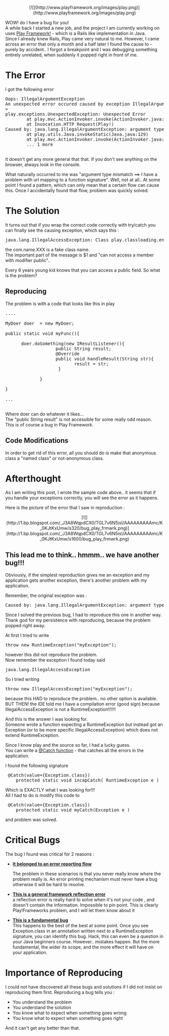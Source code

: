 <div class="separator" style="clear: both; text-align: center;">[![](http://www.playframework.org/images/play.png)](http://www.playframework.org/images/play.png)</div>

WOW! do I have a bug for you!  
A while back I started a new job, and the project I am currently working on uses [Play Framework!](http://www.playframework.org/) - which is a Rails like implementation in Java.  
Since I already knew Rails, Play came very natural to me. However, I came across an error that only a month and a half later I found the cause to - purely by accident.. I forgot a breakpoint and I was debugging something entirely unrelated, when suddenly it popped right in front of me.  

# The Error

I got the following error  

<pre name="code" class="java">Oops: IllegalArgumentException  
An unexpected error occured caused by exception IllegalArgumentException: argument type mismatch  
>  
play.exceptions.UnexpectedException: Unexpected Error  
        at play.mvc.ActionInvoker.invoke(ActionInvoker.java:300)  
        at Invocation.HTTP Request(Play!)  
Caused by: java.lang.IllegalArgumentException: argument type mismatch  
        at play.utils.Java.invokeStatic(Java.java:129)  
        at play.mvc.ActionInvoker.invoke(ActionInvoker.java:163)  
        ... 1 more  

</pre>

It doesn't get any more general that that. If you don't see anything on the browser, always look in the console.  

What naturally occurred to me was "argument type mismatch ==> I have a problem with url mapping to a function signature". Well, not at all.. At some point I found a pattern, which can only mean that a certain flow can cause this. Once I accidentally found that flow, problem was quickly solved.  

# The Solution

It turns out that if you wrap the correct code correctly with try/catch you can finally see the causing exception, which says this :  

<pre>java.lang.IllegalAccessException: Class play.classloading.enhancers.PropertiesEnhancer$FieldAccessor can not access a member of class com.name.XXX$1 with modifiers "public"  
</pre>

the com.name.XXX is a fake class name.  
The important part of the message is $1 and "can not access a member with modifier public"..  

Every 6 years young kid knows that you can access a public field. So what is the problem?  

## Reproducing

The problem is with a code that looks like this in play  

<pre name="code" class="java">....  

MyDoer doer  = new MyDoer;  

public static void myFunc(){  

      doer.doSomething(new IResultListener(){  
                   public String result;  
                   @Override   
                   public void handleResult(String str){  
                          result = str;  
                    }  

             }  

}  

...  

</pre>

Where doer can do whatever it likes...  
The "public String result" is not accessible for some really odd reason.  
This is of course a bug in Play Framework.  

## Code Modifications

In order to get rid of this error, all you should do is make that anonymous class a "named class" or not-anonymous class.  

# Afterthought

As I am writing this post, I wrote the sample code above.. it seems that if you handle your exceptions correctly, you will see the error as it happens.  

Here is the picture of the error that I saw in reproduction :  

<div class="separator" style="clear: both; text-align: center;">[![](http://1.bp.blogspot.com/_J3A8WqpdCX0/TGL7v6N5isI/AAAAAAAAAmc/K_0KJtKxUmw/s320/bug_play_frmwrk.png)](http://1.bp.blogspot.com/_J3A8WqpdCX0/TGL7v6N5isI/AAAAAAAAAmc/K_0KJtKxUmw/s1600/bug_play_frmwrk.png)</div>

## This lead me to think.. hmmm.. we have another bug!!!

Obviously, if the simplest reproduction gives me an exception and my application gets another exception, there's another problem with my application.  

Remember, the original exception was :  

<pre>Caused by: java.lang.IllegalArgumentException: argument type mismatch  
</pre>

Since I solved the previous bug, I had to reproduce this one in another way.  
Thank god for my persistence with reproducing, because the problem popped right away.  

At first I tried to write  

<pre>throw new RuntimeException("myException");  
</pre>

however this did not reproduce the problem.  
Now remember the exception I found today said  

<pre>java.lang.IllegalAccessException</pre>

So I tried writing  

<pre>throw new IllegalAccessException("myException");  
</pre>

because this HAD to reproduce the problem.. no other option is available.  
BUT THEN! the IDE told me I have a compilation error (good sign) because IllegalAccessException is not a RuntimeException!!!!!!  

And this is the answer I was looking for.  
Someone wrote a function expecting a RuntimeException but instead got an Exception (or to be more specific IllegalAccessException) which does not extend RuntimeException.  

Since I know play and the source so far, I had a lucky guess.  
You can write a [@Catch function](http://www.playframework.org/@api/play/mvc/Catch.html) - that catches all the errors in the application.  

I found the following signature  

<pre name="code" class="java"> @Catch(value={Exception.class})  
    protected static void incapCatch( RuntimeException e )  
</pre>

Which is EXACTLY what I was looking for!!!  
All I had to do is modify this code to  

<pre name="code" class="java"> @Catch(value={Exception.class})  
    protected static void myCatch(Exception e )  
</pre>

and problem was solved.  

# Critical Bugs

The bug I found was critical for 2 reasons :  
*   **<u>It belonged to an error reporting flow</u>**  

    The problem in these scenarios is that you never really know where the problem really is. An error printing mechanism must never have a bug otherwise it will be hard to resolve.  

*   **<u>This is a general framework reflection error</u>**  
    a reflection error is really hard to solve when it's not your code , and doesn't contain the information. Impossible to pin point. This is clearly Play!Frameworks problem, and I will let them know about it  
*   **<u>This is a fundamental bug</u>**  
    This happens to the best of the best at some point. Once you see Exception.class in an annotation written next to a RuntimeException signature, you can identify this bug. Hack, this can even be a question in your Java beginners course. However.. mistakes happen. But the more fundamental, the wider its scope, and the more effect it will have on your application.  

# Importance of Reproducing

I could not have discovered all these bugs and solutions if I did not insist on reproducing them first. Reproducing a bug tells you :  
*   You understand the problem  
*   You understand the solution  
*   You know what to expect when something goes wrong  
*   You know what to expect when something goes right  

And it can't get any better than that.